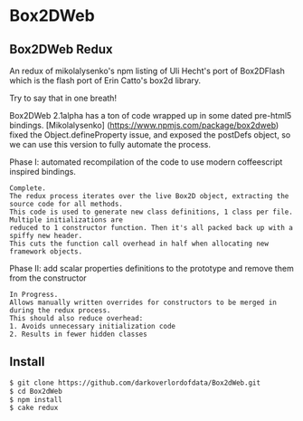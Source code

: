 # Box2DWeb

## Box2DWeb Redux

An redux of mikolalysenko's npm listing of Uli Hecht's port of Box2DFlash which is the flash port of Erin Catto's box2d library.

Try to say that in one breath!

Box2DWeb 2.1alpha has a ton of code wrapped up in some dated pre-html5 bindings.
[Mikolalysenko] (https://www.npmjs.com/package/box2dweb) fixed the Object.defineProperty issue,
and exposed the postDefs object, so we can use this version to fully automate the process.

Phase I: automated recompilation of the code to use modern coffeescript inspired bindings.

    Complete.
    The redux process iterates over the live Box2D object, extracting the source code for all methods.
    This code is used to generate new class definitions, 1 class per file. Multiple initializations are
    reduced to 1 constructor function. Then it's all packed back up with a spiffy new header.
    This cuts the function call overhead in half when allocating new framework objects.


Phase II: add scalar properties definitions to the prototype and remove them from the constructor

    In Progress.
    Allows manually written overrides for constructors to be merged in during the redux process.
    This should also reduce overhead:
    1. Avoids unnecessary initialization code
    2. Results in fewer hidden classes




## Install

```bash
$ git clone https://github.com/darkoverlordofdata/Box2dWeb.git
$ cd Box2dWeb
$ npm install
$ cake redux
```
